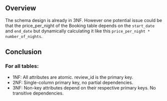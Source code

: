 ## Overview
The schema design is already in 3NF. However one potential issue could be that the price_per_night of the Booking table depends on the `start_date` and `end_date` but dynamically calculating it like this `price_per_night * number_of_nights`.

## Conclusion

### For all tables:
- 1NF: All attributes are atomic. review_id is the primary key.
- 2NF: Single-column primary key, no partial dependencies.
- 3NF: Non-key attributes depend on their respective primary keys. No transitive dependencies.